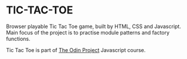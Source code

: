 # TIC-TAC-TOE

Browser playable Tic Tac Toe game, built by HTML, CSS and Javascript.
Main focus of the project is to practise module patterns and factory functions. 

Tic Tac Toe is part of [The Odin Project](https://www.theodinproject.com/lessons/node-path-javascript-tic-tac-toe) Javascript course.